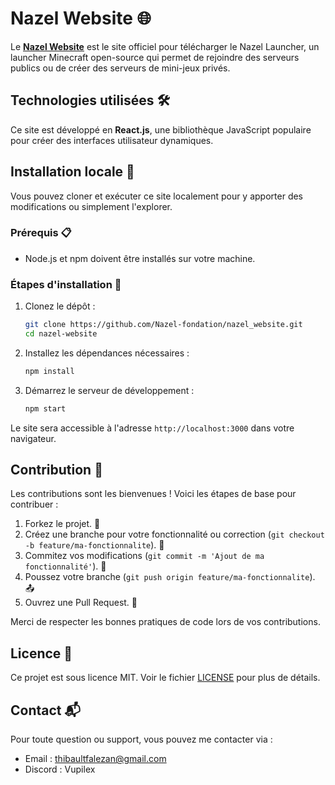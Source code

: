 # Nazel Website 🌐

Le [**Nazel Website**](https://nazel-website.web.app) est le site officiel pour télécharger le Nazel Launcher, un launcher Minecraft open-source qui permet de rejoindre des serveurs publics ou de créer des serveurs de mini-jeux privés.

## Technologies utilisées 🛠️

Ce site est développé en **React.js**, une bibliothèque JavaScript populaire pour créer des interfaces utilisateur dynamiques.

## Installation locale 🚀

Vous pouvez cloner et exécuter ce site localement pour y apporter des modifications ou simplement l'explorer.

### Prérequis 📋

- Node.js et npm doivent être installés sur votre machine.

### Étapes d'installation 🔧

1. Clonez le dépôt :

    ```bash
    git clone https://github.com/Nazel-fondation/nazel_website.git
    cd nazel-website
    ```

2. Installez les dépendances nécessaires :

    ```bash
    npm install
    ```

3. Démarrez le serveur de développement :

    ```bash
    npm start
    ```

Le site sera accessible à l'adresse `http://localhost:3000` dans votre navigateur.

## Contribution 🤝

Les contributions sont les bienvenues ! Voici les étapes de base pour contribuer :

1. Forkez le projet. 🍴
2. Créez une branche pour votre fonctionnalité ou correction (`git checkout -b feature/ma-fonctionnalite`). 🌿
3. Commitez vos modifications (`git commit -m 'Ajout de ma fonctionnalité'`). 💬
4. Poussez votre branche (`git push origin feature/ma-fonctionnalite`). 📤
5. Ouvrez une Pull Request. 🔄

Merci de respecter les bonnes pratiques de code lors de vos contributions.

## Licence 📄

Ce projet est sous licence MIT. Voir le fichier [LICENSE](./LICENSE) pour plus de détails.

## Contact 📬

Pour toute question ou support, vous pouvez me contacter via :

- Email : thibaultfalezan@gmail.com
- Discord : Vupilex